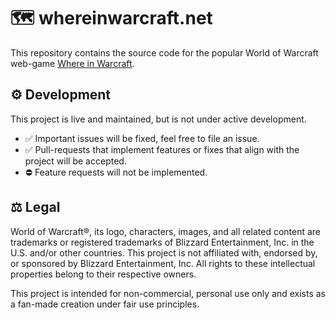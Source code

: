 # 🗺️ whereinwarcraft.net

This repository contains the source code for the popular World of Warcraft web-game [Where in Warcraft](whereinwarcraft.net).

## ⚙️ Development

This project is live and maintained, but is not under active development.

- ✅ Important issues will be fixed, feel free to file an issue.
- ✅ Pull-requests that implement features or fixes that align with the project will be accepted.
- ⛔ Feature requests will not be implemented.

## ⚖️ Legal

World of Warcraft®, its logo, characters, images, and all related content are trademarks or registered trademarks of Blizzard Entertainment, Inc. in the U.S. and/or other countries. This project is not affiliated with, endorsed by, or sponsored by Blizzard Entertainment, Inc. All rights to these intellectual properties belong to their respective owners.

This project is intended for non-commercial, personal use only and exists as a fan-made creation under fair use principles.